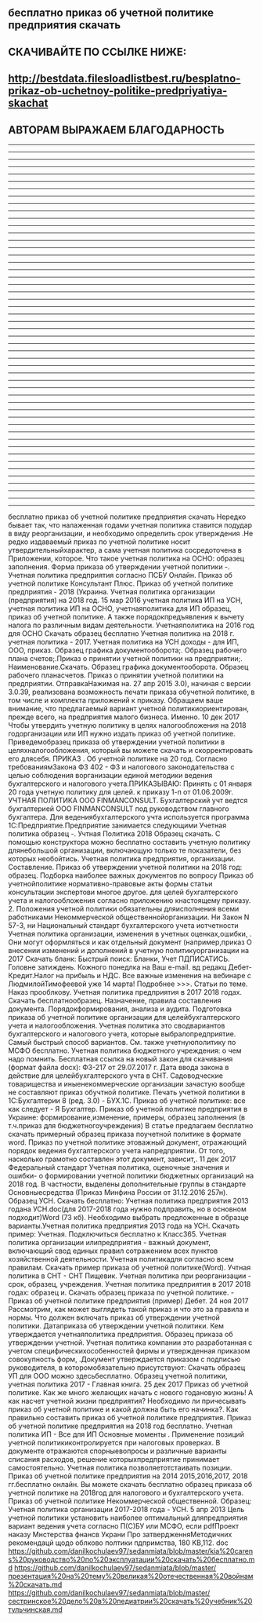 бесплатно приказ об учетной политике предприятия скачать
--------------------------------------------------
СКАЧИВАЙТЕ ПО ССЫЛКЕ НИЖЕ:
--------------------------------------------------
http://bestdata.filesloadlistbest.ru/besplatno-prikaz-ob-uchetnoy-politike-predpriyatiya-skachat
--------------------------------------------------
АВТОРАМ ВЫРАЖАЕМ БЛАГОДАРНОСТЬ
--------------------------------------------------
--------------------------------------------------
--------------------------------------------------
--------------------------------------------------
--------------------------------------------------
--------------------------------------------------
--------------------------------------------------
--------------------------------------------------
--------------------------------------------------
--------------------------------------------------
--------------------------------------------------
--------------------------------------------------
--------------------------------------------------
--------------------------------------------------
--------------------------------------------------
--------------------------------------------------
--------------------------------------------------
--------------------------------------------------
--------------------------------------------------
--------------------------------------------------
--------------------------------------------------
--------------------------------------------------
--------------------------------------------------
--------------------------------------------------
--------------------------------------------------
--------------------------------------------------
--------------------------------------------------
--------------------------------------------------
--------------------------------------------------
--------------------------------------------------
--------------------------------------------------
--------------------------------------------------
--------------------------------------------------
--------------------------------------------------
--------------------------------------------------
--------------------------------------------------
--------------------------------------------------
--------------------------------------------------
--------------------------------------------------
--------------------------------------------------
--------------------------------------------------
--------------------------------------------------
--------------------------------------------------
--------------------------------------------------
--------------------------------------------------
--------------------------------------------------
--------------------------------------------------
--------------------------------------------------
--------------------------------------------------
--------------------------------------------------
--------------------------------------------------
бесплатно приказ об учетной политике предприятия скачать Нередко бывает так, что налаженная годами учетная политика ставится подудар в виду реорганизации, и необходимо определить срок утверждения .Не редко издаваемый приказ по учетной политике носит утвердительныйхарактер, а сама учетная политика сосредоточена в Приложении, которое. Что такое учетная политика на ОСНО: образец заполнения. Форма приказа об утверждении учетной политики -. Учетная политика предприятия согласно ПСБУ  Онлайн. Приказ об учетной политике  Консультант Плюс. Приказ об учетной политике предприятия - 2018 (Украина. Учетная политика организации (предприятия) на 2018 год. 15 мар 2016  учетная политика ИП на УСН, учетная политика ИП на ОСНО, учетнаяполитика для ИП образец, приказ об учетной политике.  А также порядокпредъявления к вычету налога по различным видам деятельности. Учетнаяполитика на 2016 год для ОСНО  Скачать образец бесплатно
Учетная политика на 2018 г. учетная политика - 2017. Учетная политика на УСН доходы - для ИП, ООО, приказ. Образец графика документооборота;. Образец рабочего плана счетов;.Приказ о принятии учетной политики на предприятии;. Наименование.Скачать. Образец графика документооборота. Образец рабочего планасчетов. Приказ о принятии учетной политики на предприятии. ОтправкаНажимая на. 27 апр 2015  3.0), начиная с версии 3.0.39, реализована возможность печати приказа обучетной политике, в том числе и комплекта приложений к приказу. Обращаем ваше внимание, что предлагаемый вариант учетной политикиориентирован, прежде всего, на предприятия малого бизнеса. Именно. 10 дек 2017  Чтобы утвердить учетную политику в целях налогообложения на 2018 годорганизации или ИП нужно издать приказ об учетной политике. Приведемобразец приказа об утверждении учетной политики в целяхналогообложения, который вы можете скачать и скорректировать его длясебя. ПРИКАЗ  . Об учетной политике на 20 год. Согласно требованиямЗакона ФЗ  402 - ФЗ и налогового законодательства с целью соблюдения ворганизации единой методики ведения бухгалтерского и налогового учета.ПРИКАЗЫВАЮ: Принять с 01 января 20  года учетную политику для целей. к приказу  1-п от 01.06.2009г. УЧТНАЯ ПОЛИТИКА ООО FINMANCONSULT. Бухгалтерский учт ведтся бухгалтерией ООО FINMANCONSULT под руководством главного бухгалтера. Для ведениябухгалтерского учта используется программа 1С:Предприятие.Предприятие занимается следующими
Учетная политика  образец -. Учтная Политика 2018 Образец скачать. С помощью конструктора можно бесплатно составить учетную политику длянебольшой организации, включающую только те показатели, без которых необойтись. Учетная политика предприятия, организации. Составление. Приказ об утверждении учетной политики на 2018 год: образец. Подборка наиболее важных документов по вопросу Приказ об учетнойполитике нормативно-правовые акты формы статьи консультации экспертови многое другое. для целей бухгалтерского учета и налогообложения согласно приложению кнастоящему приказу. 2. Положения учетной политики обязательны дляисполнения всеми работниками Некоммерческой общественнойорганизации. Ни Закон N 57-З, ни Национальный стандарт бухгалтерского учета иотчетности Учетная политика организации, изменения в учетных оценках,ошибки, . Они могут оформляться и как отдельный документ (например,приказ О внесении изменений и дополнений в учетную политикуорганизации на 2017
Скачать бланк: Быстрый поиск: Бланки, Учет  ПДПИСАТИСЬ. Головне затиждень. Кожного понедлка на Ваш e-mail. вд редакц Дебет-Кредит.Налог на прибыль и НДС. Все важные изменения на вебинаре с ЛюдмилойТимофеевой уже 14 марта! Подробнее >>>. Статьи по теме. Наказ прооблкову. Учетная политика предприятия в 2017  2018 годах. Скачать бесплатнообразец. Назначение, правила составления документа. Порядокформирования, анализа и аудита. Подготовка приказа об учетной политике организации для целейбухгалтерского учета и налогообложения.  Учетная политика  это сводвариантов бухгалтерского и налогового учета, которые выбралопредприятие. Самый быстрый способ  вариантов. См. также учетнуюполитику по МСФО бесплатно. Учетная политика бюджетного учреждения: о чем надо помнить. Бесплатная ссылка на новый закон для скачивания (формат файла docx): ФЗ-217 от 29.07.2017 г. Дата ввода закона в действие  для целейбухгалтерского учта в СНТ. Садоводческие товарищества и иныенекоммерческие организации зачастую вообще не составляют приказ обучтной политике. Печать учетной политики в 1С:Бухгалтерии 8 (ред. 3.0) - БУХ.1С. Приказ об учетной политике: все как следует - Я  Бухгалтер. Приказ об учетной политике предприятия в Украине: формирование,изменение, примеры, образец заполнения (в т.ч.приказ для бюджетногоучреждения)
В статье предлагаем бесплатно скачать примерный образец приказа поучетной политике в формате word.  Приказ по учетной политике  этоважный документ, отражающий порядок ведения бухгалтерского учета напредприятии. От того, насколько грамотно составлен этот документ, зависит,. 11 дек 2017  Федеральный стандарт Учетная политика, оценочные значения и ошибки- о формировании учетной политики бюджетных организаций на 2018 год. В частности, выделены дополнительные группы в стандарте Основныесредства (Приказ Минфина России от 31.12.2016  257н). Образец УСН. Скачать бесплатно: Учетная политика предприятия 2013 годана УСН.doc(для 2017-2018 года нужно подправить, но в основном подходит)Word (73 кб). Необходимо выбрать предложенные в образце варианты.Учетная политика предприятия 2013 года на УСН. Скачать пример: Учетная. Подключиться бесплатно к Класс365. Учетная политика организации илипредприятия - важный документ, включающий свод единых правил сотражением всех пунктов хозяйственной деятельности. Учетная политикадля  согласно всем правилам. Скачать пример приказа об учетной политике(Word). Учтная политика в СНТ - СНТ Пищевик. Учетная политика при реорганизации - срок, образец, учреждения. Учетная политика предприятия в 2017  2018 годах: образец и. Скачать образец приказа по учетной политике. -
Приказ об учетной политике предприятия (пример)  Дебет. 24 ноя 2017  Рассмотрим, как может выглядеть такой приказ и что это за правила и нормы. Что должен включать приказ об утверждении учетной политики. Датаприказа об утверждении учетной политики. Кем утверждается учетнаяполитика предприятия. Образец приказа об утверждении учетной. Учетная политика компании  это разработанная с учетом специфическихособенностей фирмы и утвержденная приказом совокупность форм, .Документ утверждается приказом с подписью руководителя, в которомобязательно присутствуют:  Скачать образец УП для ООО можно здесьбесплатно. Образец учетной политики, учетная политика 2017 - Главная книга. 25 дек 2017  Приказ об учетной политике. Как же много желающих начать с нового годановую жизнь! А как насчет учетной жизни предприятия? Необходимо ли причесывать приказ об учетной политике и какой должна быть его начинка?. Как правильно составить приказ об учетной политике предприятия. Приказ об учетной политике предприятия на 2018 год бесплатно. Учетная политика ИП - Все для ИП
Основные моменты . Применение позиций учетной политикиконтролируется при налоговых проверках. В документе отражаются спорныевопросы и различные варианты списания расходов, решение которыхпредприятие принимает самостоятельно. Учетная политика позволяетотстаивать позиции. Приказ об учетной политике предприятия на 2014 2015,2016,2017, 2018 гг.бесплатно онлайн. Вы можете скачать бесплатно образец приказа об учетной политике на 2018год для налогового и бухгалтерского учета. Приказ об учетной политике Некоммерческой общественной. Образец: Учетная политика организации 2017-2018 года - УСН. 5 апр 2013  Цель учетной политики  установить наиболее оптимальный дляпредприятия вариант ведения учета согласно П(С)БУ или МСФО, если  pdfПроект наказу Мнстерства фнансв Украни Про затвердженняМетодичних рекомендацй щодо облково полтики пдпримства, 180 KB,112. doc
https://github.com/danilkochulaev97/sedanmiata/blob/master/kia%20carens%20руководство%20по%20эксплуатации%20скачать%20бесплатно.md
https://github.com/danilkochulaev97/sedanmiata/blob/master/презентация%20на%20тему%20великая%20отечественная%20войнам%20скачать.md
https://github.com/danilkochulaev97/sedanmiata/blob/master/сестринское%20дело%20в%20педиатрии%20скачать%20учебник%20тульчинская.md